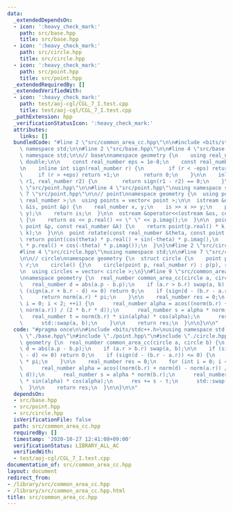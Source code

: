 ```yaml
---
data:
  _extendedDependsOn:
  - icon: ':heavy_check_mark:'
    path: src/base.hpp
    title: src/base.hpp
  - icon: ':heavy_check_mark:'
    path: src/circle.hpp
    title: src/circle.hpp
  - icon: ':heavy_check_mark:'
    path: src/point.hpp
    title: src/point.hpp
  _extendedRequiredBy: []
  _extendedVerifiedWith:
  - icon: ':heavy_check_mark:'
    path: test/aoj-cgl/CGL_7_I.test.cpp
    title: test/aoj-cgl/CGL_7_I.test.cpp
  _pathExtension: hpp
  _verificationStatusIcon: ':heavy_check_mark:'
  attributes:
    links: []
  bundledCode: "#line 2 \"src/common_area_cc.hpp\"\n\n#include <bits/stdc++.h>\nusing\
    \ namespace std;\n\n#line 2 \"src/base.hpp\"\n\n#line 4 \"src/base.hpp\"\nusing\
    \ namespace std;\n\n// base\nnamespace geometry {\n    using real_number = long\
    \ double;\n\n    const real_number eps = 1e-8;\n    const real_number pi = acos(-1);\n\
    \n    inline int sign(real_number r) {\n        if (r < -eps) return -1;\n   \
    \     if (r > +eps) return +1;\n        return 0;\n    }\n\n    inline bool is_equal(real_number\
    \ r1, real_number r2) {\n        return sign(r1 - r2) == 0;\n    }\n}\n#line 2\
    \ \"src/point.hpp\"\n\n#line 4 \"src/point.hpp\"\nusing namespace std;\n\n#line\
    \ 7 \"src/point.hpp\"\n\n// point\nnamespace geometry {\n  using point = complex<\
    \ real_number >;\n  using points = vector< point >;\n\n  istream &operator>>(istream\
    \ &is, point &p) {\n    real_number x, y;\n    is >> x >> y;\n    p = point(x,\
    \ y);\n    return is;\n  }\n\n  ostream &operator<<(ostream &os, const point &p)\
    \ {\n    return os << p.real() << \" \" << p.imag();\n  }\n\n  point operator*(const\
    \ point &p, const real_number &k) {\n    return point(p.real() * k, p.imag() *\
    \ k);\n  }\n\n  point rotate(const real_number &theta, const point &p) {\n   \
    \ return point(cos(theta) * p.real() + sin(-theta) * p.imag(),\n        sin(theta)\
    \ * p.real() + cos(-theta) * p.imag());\n  }\n}\n#line 2 \"src/circle.hpp\"\n\n\
    #line 4 \"src/circle.hpp\"\nusing namespace std;\n\n#line 7 \"src/circle.hpp\"\
    \n\n// circle\nnamespace geometry {\n  struct circle {\n    point p;\n    real_number\
    \ r;\n    circle() {}\n    circle(point p, real_number r) : p(p), r(r) {}\n  };\n\
    \n  using circles = vector< circle >;\n}\n#line 9 \"src/common_area_cc.hpp\"\n\
    \nnamespace geometry {\n  real_number common_area_cc(circle a, circle b) {\n \
    \   real_number d = abs(a.p - b.p);\n    if (a.r > b.r) swap(a, b);\n\n    if\
    \ (sign(a.r + b.r - d) <= 0) return 0;\n    if (sign(d - (b.r - a.r)) <= 0) {\n\
    \      return norm(a.r) * pi;\n    }\n\n    real_number res = 0;\n    for (int\
    \ i = 0; i < 2; ++i) {\n      real_number alpha = acos((norm(b.r) + norm(d) -\
    \ norm(a.r)) / (2 * b.r * d));\n      real_number s = alpha * norm(b.r);\n   \
    \   real_number t = norm(b.r) * sin(alpha) * cos(alpha);\n      res += s - t;\n\
    \      std::swap(a, b);\n    }\n\n    return res;\n  }\n\n}\n\n"
  code: "#pragma once\n\n#include <bits/stdc++.h>\nusing namespace std;\n\n#include\
    \ \"./base.hpp\"\n#include \"./point.hpp\"\n#include \"./circle.hpp\"\n\nnamespace\
    \ geometry {\n  real_number common_area_cc(circle a, circle b) {\n    real_number\
    \ d = abs(a.p - b.p);\n    if (a.r > b.r) swap(a, b);\n\n    if (sign(a.r + b.r\
    \ - d) <= 0) return 0;\n    if (sign(d - (b.r - a.r)) <= 0) {\n      return norm(a.r)\
    \ * pi;\n    }\n\n    real_number res = 0;\n    for (int i = 0; i < 2; ++i) {\n\
    \      real_number alpha = acos((norm(b.r) + norm(d) - norm(a.r)) / (2 * b.r *\
    \ d));\n      real_number s = alpha * norm(b.r);\n      real_number t = norm(b.r)\
    \ * sin(alpha) * cos(alpha);\n      res += s - t;\n      std::swap(a, b);\n  \
    \  }\n\n    return res;\n  }\n\n}\n\n"
  dependsOn:
  - src/base.hpp
  - src/point.hpp
  - src/circle.hpp
  isVerificationFile: false
  path: src/common_area_cc.hpp
  requiredBy: []
  timestamp: '2020-10-27 12:41:08+09:00'
  verificationStatus: LIBRARY_ALL_AC
  verifiedWith:
  - test/aoj-cgl/CGL_7_I.test.cpp
documentation_of: src/common_area_cc.hpp
layout: document
redirect_from:
- /library/src/common_area_cc.hpp
- /library/src/common_area_cc.hpp.html
title: src/common_area_cc.hpp
---
```

